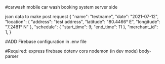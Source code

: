 #carwash
mobile car wash booking system server side

json data to make post request { "name": "testname", "date": "2021-07-12", "location": { "address": "test address", "latitude": "80.4466° E", "longitude": "7.2481° N" }, "schedule": { "start_time": 9, "end_time": 11 }, "merchant_id": 1, }

#ADD Firebase configuration in .env file

#Required: express firebase dotenv cors nodemon (in dev mode) body-parser
